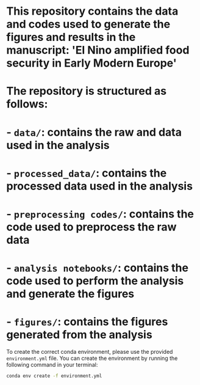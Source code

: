 # This repository contains the data and codes used to generate the figures and results in the manuscript: 'El Nino amplified food security in Early Modern Europe'

# The repository is structured as follows:
# - `data/`: contains the raw and data used in the analysis
# - `processed_data/`: contains the processed data used in the analysis
# - `preprocessing codes/`: contains the code used to preprocess the raw data
# - `analysis notebooks/`: contains the code used to perform the analysis and generate the figures
# - `figures/`: contains the figures generated from the analysis

To create the correct conda environment, please use the provided `environment.yml` file. You can create the environment by running the following command in your terminal:

```bash
conda env create -f environment.yml
```